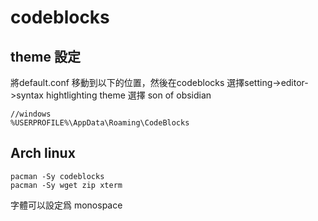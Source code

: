 # codeblocks
## theme 設定
將default.conf 移動到以下的位置，然後在codeblocks 選擇setting->editor->syntax hightlighting theme 選擇 son of obsidian

    //windows
    %USERPROFILE%\AppData\Roaming\CodeBlocks
## Arch linux
    pacman -Sy codeblocks
    pacman -Sy wget zip xterm
字體可以設定爲 monospace
